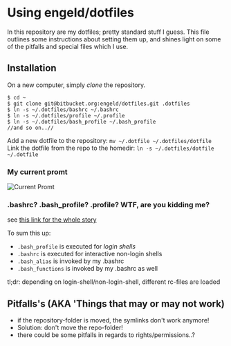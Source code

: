 Using engeld/dotfiles
======================
In this repository are my dotfiles; pretty standard stuff I guess.
This file outlines some instructions about setting them up, and shines 
light on some of the pitfalls and special files which I use.


## Installation ##
On a new computer, simply *clone* the repository.   

    $ cd ~
    $ git clone git@bitbucket.org:engeld/dotfiles.git .dotfiles
    $ ln -s ~/.dotfiles/bashrc ~/.bashrc
    $ ln -s ~/.dotfiles/profile ~/.profile
    $ ln -s ~/.dotfiles/bash_profile ~/.bash_profile
    //and so on..//

Add a new dotfile to the repository: `mv ~/.dotfile ~/.dotfiles/dotfile`  
Link the dotfile from the repo to the homedir: `ln -s ~/.dotfiles/dotfile ~/.dotfile`

### My current promt
![Current Promt](http://i.imgur.com/UDXdZds.png)

### .bashrc? .bash_profile? .profile? WTF, are you kidding me? ###
see [this link for the whole story][1]

To sum this up:  
 - `.bash_profile` is executed for *login shells*  
 - `.bashrc` is executed for interactive non-login shells  
 - `.bash_alias` is invoked by my .bashrc  
 - `.bash_functions` is invoked by my .bashrc as well

tl;dr: depending on login-shell/non-login-shell, different rc-files are loaded

## Pitfalls's (AKA 'Things that may or may not work)  ##
* if the repository-folder is moved, the symlinks don't work anymore!
 * Solution: don't move the repo-folder!
* there could be some pitfalls in regards to rights/permissions..?

[1]: http://www.joshstaiger.org/archives/2005/07/bash_profile_vs.html
